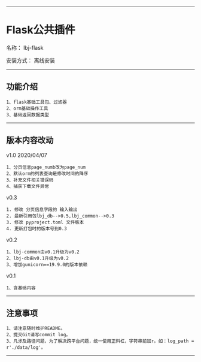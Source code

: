 ________________________________________________________________________________________________________________________
# Flask公共插件

名称： lbj-flask

安装方式：  离线安装

________________________________________________________________________________________________________________________
## 功能介绍
```
1、flask基础工具包、过滤器
2、orm基础操作工具
3、基础返回数据类型
```

________________________________________________________________________________________________________________________
## 版本内容改动

v1.0  2020/04/07
```
1、分页信息page_numb改为page_num
2、默认orm的列表查询是修改时间的降序
3、补充文件相关错误码
4、捕获下载文件异常
```

v0.3
```
1. 修改 分页信息字段的 输入输出
2. 最新引用包lbj_db-->0.5,lbj_common-->0.3
3. 修改 pyproject.toml 文件版本
4. 更新打包时的版本号到0.3
```



v0.2
```
1、lbj-common由v0.1升级为v0.2
2、lbj-db由v0.1升级为v0.2
3、增加gunicorn==19.9.0的版本依赖
```

v0.1
```
1、含基础内容
```
________________________________________________________________________________________________________________________
##  注意事项
```
1、请注意随时维护README。
2、提交Git请写commit log。
3、凡涉及路径问题，为了解决跨平台问题，统一使用正斜杠，字符串前加r。如：log_path = r'./data/log'。
```
________________________________________________________________________________________________________________________



